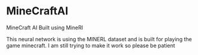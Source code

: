 # MineCraftAI
MineCraft AI Built using MineRl

This neural network is using the MINERL dataset and is built for playing the game minecraft. I am still trying to make it work so please be patient
